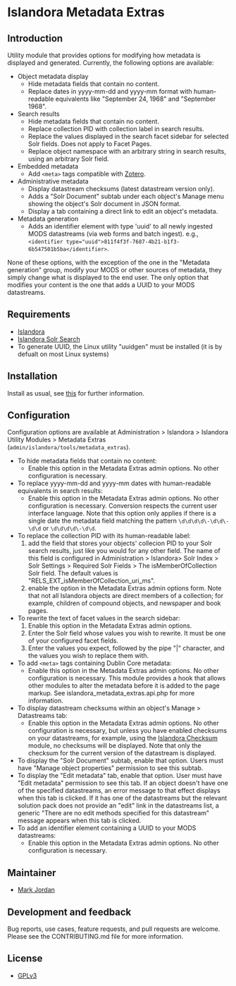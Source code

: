 # Islandora Metadata Extras

## Introduction

Utility module that provides options for modifying how metadata is displayed and generated. Currently, the following options are available:

* Object metadata display
  * Hide metadata fields that contain no content.
  * Replace dates in yyyy-mm-dd and yyyy-mm format with human-readable equivalents like "September 24, 1968" and "September 1968".
* Search results
  * Hide metadata fields that contain no content.
  * Replace collection PID with collection label in search results.
  * Replace the values displayed in the search facet sidebar for selected Solr fields. Does not apply to Facet Pages.
  * Replace object namespace with an arbitrary string in search results, using an arbitrary Solr field.
* Embedded metadata
  * Add `<meta>` tags compatible with [Zotero](https://www.zotero.org/).
* Administrative metadata
  * Display datastream checksums (latest datastream version only).
  * Adds a "Solr Document" subtab under each object's Manage menu showing the object's Solr document in JSON format.
  * Display a tab containing a direct link to edit an object's metadata.
* Metadata generation
  * Adds an identifier element with type 'uuid' to all newly ingested MODS datastreams (via web forms and batch ingest). e.g.,`<identifier type="uuid">811f4f3f-7687-4b21-b1f3-6b547501b5ba</identifier>`.

None of these options, with the exception of the one in the "Metadata generation" group, modify your MODS or other sources of metadata, they simply change what is displayed to the end user. The only option that modifies your content is the one that adds a UUID to your MODS datastreams.

## Requirements

* [Islandora](https://github.com/Islandora/islandora)
* [Islandora Solr Search](https://github.com/Islandora/islandora_solr_search)
* To generate UUID, the Linux utility "uuidgen" must be installed (it is by defualt on most Linux systems)

## Installation

Install as usual, see [this](https://drupal.org/documentation/install/modules-themes/modules-7) for further information.

## Configuration

Configuration options are available at Administration > Islandora > Islandora Utility Modules > Metadata Extras (`admin/islandora/tools/metadata_extras`).

* To hide metadata fields that contain no content:
  * Enable this option in the Metadata Extras admin options. No other configuration is necessary.
* To replace yyyy-mm-dd and yyyy-mm dates with human-readable equivalents in search results:
  * Enable this option in the Metadata Extras admin options. No other configuration is necessary. Conversion respects the current user interface language. Note that this option only applies if there is a single date the metadata field matching the pattern `\d\d\d\d\-\d\d\-\d\d` or `\d\d\d\d\-\d\d`.
* To replace the collection PID with its human-readable label:
  1. add the field that stores your objects' collecion PID to your Solr search results, just like you would for any other field. The name of this field is configured in Administration > Islandora> Solr Index > Solr Settings > Required Solr Fields > The isMemberOfCollection Solr field. The default values is "RELS_EXT_isMemberOfCollection_uri_ms".
  1. enable the option in the Metadata Extras admin options form. Note that not all Islandora objects are direct members of a collection; for example, children of compound objects, and newspaper and book pages.
* To rewrite the text of facet values in the search sidebar:
  1. Enable this option in the Metadata Extras admin options.
  2. Enter the Solr field whose values you wish to rewrite. It must be one of your configured facet fields.
  3. Enter the values you expect, followed by the pipe "|" character, and the values you wish to replace them with.
* To add `<meta>` tags containing Dublin Core metadata:
  * Enable this option in the Metadata Extras admin options. No other configuration is necessary. This module provides a hook that allows other modules to alter the metadata before it is added to the page markup. See islandora_metadata_extras.api.php for more information.
* To display datastream checksums within an object's Manage > Datastreams tab:
  * Enable this option in the Metadata Extras admin options. No other configuration is necessary, but unless you have enabled checksums on your datastreams, for example, using the [Islandora Checksum](https://github.com/Islandora/islandora_checksum) module, no checksums will be displayed. Note that only the checksum for the current version of the datastream is displayed.
* To display the "Solr Document" subtab, enable that option. Users must have "Manage object properties" permission to see this subtab.
* To display the "Edit metadata" tab, enable that option. User must have "Edit metadata" permission to see this tab. If an object doesn't have one of the specified datastreams, an error message to that effect displays when this tab is clicked. If it has one of the datastreams but the relevant solution pack does not provide an "edit" link in the datastreams list, a generic "There are no edit methods specified for this datastream" message appears when this tab is clicked.
* To add an identifier element containing a UUID to your MODS datastreams:
  * Enable this option in the Metadata Extras admin options. No other configuration is necessary.

## Maintainer

* [Mark Jordan](https://github.com/mjordan)

## Development and feedback

Bug reports, use cases, feature requests, and pull requests are welcome. Please see the CONTRIBUTING.md file for more information.

## License

* [GPLv3](http://www.gnu.org/licenses/gpl-3.0.txt)
